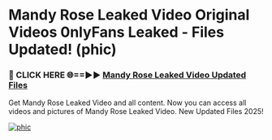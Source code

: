 # Mandy Rose Leaked Video Original Videos 0nlyFans Leaked - Files Updated! (phic)

<h3>🔴 CLICK HERE 🌐==►► <a href="https://tinyurl.com/x26r9saj" rel="nofollow">Mandy Rose Leaked Video Updated Files</a></h3>

Get Mandy Rose Leaked Video and all content. Now you can access all videos and pictures of Mandy Rose Leaked Video. New Updated Files 2025!

[![phic](https://i.imgur.com/LkgZPqh.gif)](https://tinyurl.com/x26r9saj)
